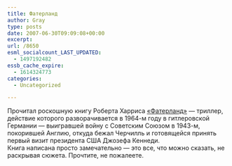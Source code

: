 ```yaml
---
title: Фатерланд
author: Gray
type: posts
date: 2007-06-30T09:09:08+00:00
excerpt:
url: /8650
esml_socialcount_LAST_UPDATED:
  - 1497192482
essb_cache_expire:
  - 1614324773
categories:
  - Uncategorized

---
```








Прочитал роскошную книгу Роберта Харриса <a href="http://www.ozon.ru/context/detail/id/2357283/?partner=searchengines" target="_blank">&#171;Фатерланд&#187;</a> &#8212; триллер, действие которого разворачивается в 1964-м году в гитлеровской Германии &#8212; выигравшей войну с Советским Союзом в 1943-м, покорившей Англию, откуда бежал Черчилль и готовящейся принять первый визит президента США Джозефа Кеннеди.  
Книга написана просто замечательно &#8212; это все, что можно сказать, не раскрывая сюжета. Прочтите, не пожалеете.